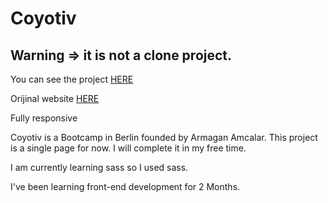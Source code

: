 # Coyotiv
<h2>
        Warning => it is not a clone project.
    </h2>
    <p>You can see the project
        <a href="https://mozanyazar.github.io/Coyotiv/">HERE</a>
    </p>
    <p>Orijinal website
        <a href="https://www.coyotiv.com/school-of-software-engineering/">HERE</a>
    </p>
    <p>Fully responsive</p>
    <p>Coyotiv is a Bootcamp in Berlin founded by Armagan Amcalar. This project is a single page for now. I will complete it in my free time.</p>
    <p>I am currently learning sass so I used sass.</p>
    <p>I've been learning front-end development for 2 Months.</p>

